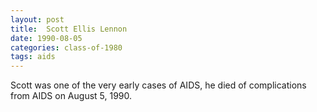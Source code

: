 ```yaml
---
layout: post
title:  Scott Ellis Lennon
date: 1990-08-05
categories: class-of-1980
tags: aids
---
```

Scott was one of the very early cases of AIDS, he died of complications from AIDS on August 5, 1990.
